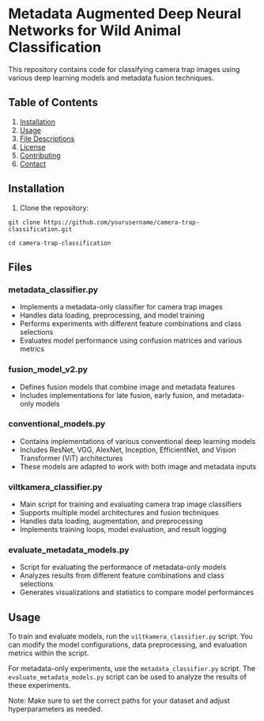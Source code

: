 # Metadata Augmented Deep Neural Networks for Wild Animal Classification

This repository contains code for classifying camera trap images using various deep learning models and metadata fusion techniques. 

## Table of Contents
1. [Installation](#installation)
2. [Usage](#usage)
3. [File Descriptions](#file-descriptions)
4. [License](#license)
5. [Contributing](#contributing)
6. [Contact](#contact)

## Installation

1. Clone the repository:

```
git clone https://github.com/yourusername/camera-trap-classification.git
```
```
cd camera-trap-classification
```

## Files

### metadata_classifier.py
- Implements a metadata-only classifier for camera trap images
- Handles data loading, preprocessing, and model training
- Performs experiments with different feature combinations and class selections
- Evaluates model performance using confusion matrices and various metrics

### fusion_model_v2.py
- Defines fusion models that combine image and metadata features
- Includes implementations for late fusion, early fusion, and metadata-only models

### conventional_models.py
- Contains implementations of various conventional deep learning models
- Includes ResNet, VGG, AlexNet, Inception, EfficientNet, and Vision Transformer (ViT) architectures
- These models are adapted to work with both image and metadata inputs

### viltkamera_classifier.py
- Main script for training and evaluating camera trap image classifiers
- Supports multiple model architectures and fusion techniques
- Handles data loading, augmentation, and preprocessing
- Implements training loops, model evaluation, and result logging

### evaluate_metadata_models.py
- Script for evaluating the performance of metadata-only models
- Analyzes results from different feature combinations and class selections
- Generates visualizations and statistics to compare model performances

## Usage

To train and evaluate models, run the `viltkamera_classifier.py` script. You can modify the model configurations, data preprocessing, and evaluation metrics within the script.

For metadata-only experiments, use the `metadata_classifier.py` script. The `evaluate_metadata_models.py` script can be used to analyze the results of these experiments.

Note: Make sure to set the correct paths for your dataset and adjust hyperparameters as needed.